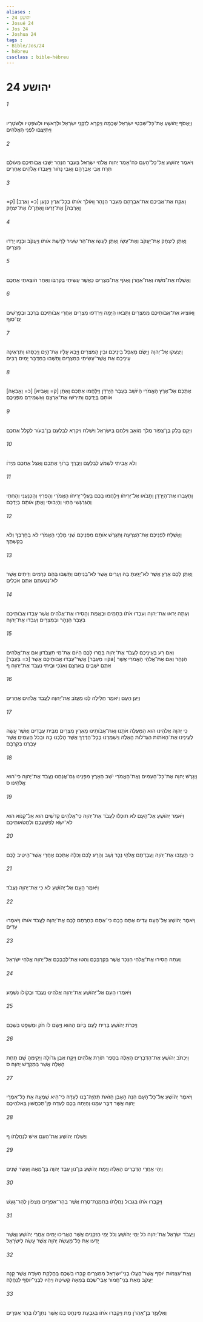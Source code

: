 ```yaml
---
aliases : 
- יהושע 24
- Josué 24
- Jos 24
- Joshua 24
tags : 
- Bible/Jos/24
- hébreu
cssclass : bible-hébreu
---
```


# יהושע 24

###### 1
וַיֶּאֶסֹף יְהֹושֻׁעַ אֶת־כָּל־שִׁבְטֵי יִשְׂרָאֵל שְׁכֶמָה וַיִּקְרָא לְזִקְנֵי יִשְׂרָאֵל וּלְרָאשָׁיו וּלְשֹׁפְטָיו וּלְשֹׁטְרָיו וַיִּתְיַצְּבוּ לִפְנֵי הָאֱלֹהִים׃
###### 2
וַיֹּאמֶר יְהֹושֻׁעַ אֶל־כָּל־הָעָם כֹּה־אָמַר יְהוָה אֱלֹהֵי יִשְׂרָאֵל בְּעֵבֶר הַנָּהָר יָשְׁבוּ אֲבֹותֵיכֶם מֵעֹולָם תֶּרַח אֲבִי אַבְרָהָם וַאֲבִי נָחֹור וַיַּעַבְדוּ אֱלֹהִים אֲחֵרִים׃
###### 3
וָאֶקַּח אֶת־אֲבִיכֶם אֶת־אַבְרָהָם מֵעֵבֶר הַנָּהָר וָאֹולֵךְ אֹותֹו בְּכָל־אֶרֶץ כְּנָעַן [כ= וָאֶרֶב] [ק= וָאַרְבֶּה] אֶת־זַרְעֹו וָאֶתֶּן־לֹו אֶת־יִצְחָק׃
###### 4
וָאֶתֵּן לְיִצְחָק אֶת־יַעֲקֹב וְאֶת־עֵשָׂו וָאֶתֵּן לְעֵשָׂו אֶת־הַר שֵׂעִיר לָרֶשֶׁת אֹותֹו וְיַעֲקֹב וּבָנָיו יָרְדוּ מִצְרָיִם׃
###### 5
וָאֶשְׁלַח אֶת־מֹשֶׁה וְאֶת־אַהֲרֹן וָאֶגֹּף אֶת־מִצְרַיִם כַּאֲשֶׁר עָשִׂיתִי בְּקִרְבֹּו וְאַחַר הֹוצֵאתִי אֶתְכֶם׃
###### 6
וָאֹוצִיא אֶת־אֲבֹותֵיכֶם מִמִּצְרַיִם וַתָּבֹאוּ הַיָּמָּה וַיִּרְדְּפוּ מִצְרַיִם אַחֲרֵי אֲבֹותֵיכֶם בְּרֶכֶב וּבְפָרָשִׁים יַם־סוּף׃
###### 7
וַיִּצְעֲקוּ אֶל־יְהוָה וַיָּשֶׂם מַאֲפֵל בֵּינֵיכֶם וּבֵין הַמִּצְרִים וַיָּבֵא עָלָיו אֶת־הַיָּם וַיְכַסֵּהוּ וַתִּרְאֶינָה עֵינֵיכֶם אֵת אֲשֶׁר־עָשִׂיתִי בְּמִצְרָיִם וַתֵּשְׁבוּ בַמִּדְבָּר יָמִים רַבִּים׃
###### 8
[כ= וָאָבִאָה] [ק= וָאָבִיא] אֶתְכֶם אֶל־אֶרֶץ הָאֱמֹרִי הַיֹּושֵׁב בְּעֵבֶר הַיַּרְדֵּן וַיִּלָּחֲמוּ אִתְּכֶם וָאֶתֵּן אֹותָם בְּיֶדְכֶם וַתִּירְשׁוּ אֶת־אַרְצָם וָאַשְׁמִידֵם מִפְּנֵיכֶם׃
###### 9
וַיָּקָם בָּלָק בֶּן־צִפֹּור מֶלֶךְ מֹואָב וַיִּלָּחֶם בְּיִשְׂרָאֵל וַיִּשְׁלַח וַיִּקְרָא לְבִלְעָם בֶּן־בְּעֹור לְקַלֵּל אֶתְכֶם׃
###### 10
וְלֹא אָבִיתִי לִשְׁמֹעַ לְבִלְעָם וַיְבָרֶךְ בָּרֹוךְ אֶתְכֶם וָאַצִּל אֶתְכֶם מִיָּדֹו׃
###### 11
וַתַּעַבְרוּ אֶת־הַיַּרְדֵּן וַתָּבֹאוּ אֶל־יְרִיחֹו וַיִּלָּחֲמוּ בָכֶם בַּעֲלֵי־יְרִיחֹו הָאֱמֹרִי וְהַפְּרִזִּי וְהַכְּנַעֲנִי וְהַחִתִּי וְהַגִּרְגָּשִׁי הַחִוִּי וְהַיְבוּסִי וָאֶתֵּן אֹותָם בְּיֶדְכֶם׃
###### 12
וָאֶשְׁלַח לִפְנֵיכֶם אֶת־הַצִּרְעָה וַתְּגָרֶשׁ אֹותָם מִפְּנֵיכֶם שְׁנֵי מַלְכֵי הָאֱמֹרִי לֹא בְחַרְבְּךָ וְלֹא בְקַשְׁתֶּךָ׃
###### 13
וָאֶתֵּן לָכֶם אֶרֶץ אֲשֶׁר לֹא־יָגַעְתָּ בָּהּ וְעָרִים אֲשֶׁר לֹא־בְנִיתֶם וַתֵּשְׁבוּ בָּהֶם כְּרָמִים וְזֵיתִים אֲשֶׁר לֹא־נְטַעְתֶּם אַתֶּם אֹכְלִים׃
###### 14
וְעַתָּה יְראוּ אֶת־יְהוָה וְעִבְדוּ אֹתֹו בְּתָמִים וּבֶאֱמֶת וְהָסִירוּ אֶת־אֱלֹהִים אֲשֶׁר עָבְדוּ אֲבֹותֵיכֶם בְּעֵבֶר הַנָּהָר וּבְמִצְרַיִם וְעִבְדוּ אֶת־יְהוָה׃
###### 15
וְאִם רַע בְּעֵינֵיכֶם לַעֲבֹד אֶת־יְהוָה בַּחֲרוּ לָכֶם הַיֹּום אֶת־מִי תַעֲבֹדוּן אִם אֶת־אֱלֹהִים אֲשֶׁר־עָבְדוּ אֲבֹותֵיכֶם אֲשֶׁר [כ= בְּעֵבֶר] [ק= מֵעֵבֶרa] הַנָּהָר וְאִם אֶת־אֱלֹהֵי הָאֱמֹרִי אֲשֶׁר אַתֶּם יֹשְׁבִים בְּאַרְצָם וְאָנֹכִי וּבֵיתִי נַעֲבֹד אֶת־יְהוָה׃ ף
###### 16
וַיַּעַן הָעָם וַיֹּאמֶר חָלִילָה לָּנוּ מֵעֲזֹב אֶת־יְהוָה לַעֲבֹד אֱלֹהִים אֲחֵרִים׃
###### 17
כִּי יְהוָה אֱלֹהֵינוּ הוּא הַמַּעֲלֶה אֹתָנוּ וְאֶת־אֲבֹותֵינוּ מֵאֶרֶץ מִצְרַיִם מִבֵּית עֲבָדִים וַאֲשֶׁר עָשָׂה לְעֵינֵינוּ אֶת־הָאֹתֹות הַגְּדֹלֹות הָאֵלֶּה וַיִּשְׁמְרֵנוּ בְּכָל־הַדֶּרֶךְ אֲשֶׁר הָלַכְנוּ בָהּ וּבְכֹל הָעַמִּים אֲשֶׁר עָבַרְנוּ בְּקִרְבָּם׃
###### 18
וַיְגָרֶשׁ יְהוָה אֶת־כָּל־הָעַמִּים וְאֶת־הָאֱמֹרִי יֹשֵׁב הָאָרֶץ מִפָּנֵינוּ גַּם־אֲנַחְנוּ נַעֲבֹד אֶת־יְהוָה כִּי־הוּא אֱלֹהֵינוּ׃ ס
###### 19
וַיֹּאמֶר יְהֹושֻׁעַ אֶל־הָעָם לֹא תוּכְלוּ לַעֲבֹד אֶת־יְהוָה כִּי־אֱלֹהִים קְדֹשִׁים הוּא אֵל־קַנֹּוא הוּא לֹא־יִשָּׂא לְפִשְׁעֲכֶם וּלְחַטֹּאותֵיכֶם׃
###### 20
כִּי תַעַזְבוּ אֶת־יְהוָה וַעֲבַדְתֶּם אֱלֹהֵי נֵכָר וְשָׁב וְהֵרַע לָכֶם וְכִלָּה אֶתְכֶם אַחֲרֵי אֲשֶׁר־הֵיטִיב לָכֶם׃
###### 21
וַיֹּאמֶר הָעָם אֶל־יְהֹושֻׁעַ לֹא כִּי אֶת־יְהוָה נַעֲבֹד׃
###### 22
וַיֹּאמֶר יְהֹושֻׁעַ אֶל־הָעָם עֵדִים אַתֶּם בָּכֶם כִּי־אַתֶּם בְּחַרְתֶּם לָכֶם אֶת־יְהוָה לַעֲבֹד אֹותֹו וַיֹּאמְרוּ עֵדִים׃
###### 23
וְעַתָּה הָסִירוּ אֶת־אֱלֹהֵי הַנֵּכָר אֲשֶׁר בְּקִרְבְּכֶם וְהַטּוּ אֶת־לְבַבְכֶם אֶל־יְהוָה אֱלֹהֵי יִשְׂרָאֵל׃
###### 24
וַיֹּאמְרוּ הָעָם אֶל־יְהֹושֻׁעַ אֶת־יְהוָה אֱלֹהֵינוּ נַעֲבֹד וּבְקֹולֹו נִשְׁמָע׃
###### 25
וַיִּכְרֹת יְהֹושֻׁעַ בְּרִית לָעָם בַּיֹּום הַהוּא וַיָּשֶׂם לֹו חֹק וּמִשְׁפָּט בִּשְׁכֶם׃
###### 26
וַיִּכְתֹּב יְהֹושֻׁעַ אֶת־הַדְּבָרִים הָאֵלֶּה בְּסֵפֶר תֹּורַת אֱלֹהִים וַיִּקַּח אֶבֶן גְּדֹולָה וַיְקִימֶהָ שָּׁם תַּחַת הָאַלָּה אֲשֶׁר בְּמִקְדַּשׁ יְהוָה׃ ס
###### 27
וַיֹּאמֶר יְהֹושֻׁעַ אֶל־כָּל־הָעָם הִנֵּה הָאֶבֶן הַזֹּאת תִּהְיֶה־בָּנוּ לְעֵדָה כִּי־הִיא שָׁמְעָה אֵת כָּל־אִמְרֵי יְהוָה אֲשֶׁר דִּבֶּר עִמָּנוּ וְהָיְתָה בָכֶם לְעֵדָה פֶּן־תְּכַחֲשׁוּן בֵּאלֹהֵיכֶם׃
###### 28
וַיְשַׁלַּח יְהֹושֻׁעַ אֶת־הָעָם אִישׁ לְנַחֲלָתֹו׃ ף
###### 29
וַיְהִי אַחֲרֵי הַדְּבָרִים הָאֵלֶּה וַיָּמָת יְהֹושֻׁעַ בִּן־נוּן עֶבֶד יְהוָה בֶּן־מֵאָה וָעֶשֶׂר שָׁנִים׃
###### 30
וַיִּקְבְּרוּ אֹתֹו בִּגְבוּל נַחֲלָתֹו בְּתִמְנַת־סֶרַח אֲשֶׁר בְּהַר־אֶפְרָיִם מִצְּפֹון לְהַר־גָּעַשׁ׃
###### 31
וַיַּעֲבֹד יִשְׂרָאֵל אֶת־יְהוָה כֹּל יְמֵי יְהֹושֻׁעַ וְכֹל יְמֵי הַזְּקֵנִים אֲשֶׁר הֶאֱרִיכוּ יָמִים אַחֲרֵי יְהֹושֻׁעַ וַאֲשֶׁר יָדְעוּ אֵת כָּל־מַעֲשֵׂה יְהוָה אֲשֶׁר עָשָׂה לְיִשְׂרָאֵל׃
###### 32
וְאֶת־עַצְמֹות יֹוסֵף אֲשֶׁר־הֶעֱלוּ בְנֵי־יִשְׂרָאֵל מִמִּצְרַיִם קָבְרוּ בִשְׁכֶם בְּחֶלְקַת הַשָּׂדֶה אֲשֶׁר קָנָה יַעֲקֹב מֵאֵת בְּנֵי־חֲמֹור אֲבִי־שְׁכֶם בְּמֵאָה קְשִׂיטָה וַיִּהְיוּ לִבְנֵי־יֹוסֵף לְנַחֲלָה׃
###### 33
וְאֶלְעָזָר בֶּן־אַהֲרֹן מֵת וַיִּקְבְּרוּ אֹתֹו בְּגִבְעַת פִּינְחָס בְּנֹו אֲשֶׁר נִתַּן־לֹו בְּהַר אֶפְרָיִם׃
